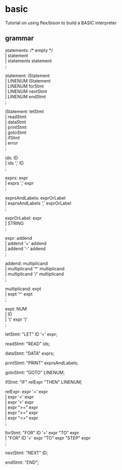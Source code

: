 # basic
Tutorial on using flex/bison to build a BASIC interpreter

## grammar
statements: /* empty */  
  | statement  
  | statements statement  
  ;
  
statement: iStatement  
  | LINENUM iStatement  
  | LINENUM forStmt  
  | LINENUM nextStmt  
  | LINENUM endStmt  
  ;

iStatement: letStmt  
  | readStmt  
  | dataStmt  
  | printStmt  
  | gotoStmt  
  | ifStmt  
  | error  
  ;
  
ids: ID  
  | ids ',' ID  
  ;
  
exprs: expr  
  | exprs ',' expr  
  ;
  
exprsAndLabels: exprOrLabel  
  | exprsAndLabels ',' exprOrLabel  
  ;
  
exprOrLabel: expr  
  | STRING  
  ;
  
expr: addend  
  | addend '+' addend  
  | addend '-' addend  
  ;
  
addend: multiplicand  
  | multiplicand '*' multiplicand  
  | multiplicand '/' multiplicand  
  ;
  
multiplicand: expt  
  | expt '^' expt  
  ;
  
expt: NUM  
  | ID  
  | '(' expr ')'  
  ;

letStmt: "LET" ID '=' expr;

readStmt: "READ" ids;

dataStmt: "DATA" exprs;

printStmt: "PRINT" exprsAndLabels;

gotoStmt: "GOTO" LINENUM;

ifStmt: "IF" relExpr "THEN" LINENUM;

relExpr: expr '=' expr  
  | expr '<' expr  
  | expr '>' expr  
  | expr ">=" expr  
  | expr "<=" expr  
  | expr "<>" expr  
  ;
  
forStmt: "FOR" ID '=' expr "TO" expr  
  | "FOR" ID '=' expr "TO" expr "STEP" expr  
  ;
  
nextStmt: "NEXT" ID;  

endStmt: "END";
